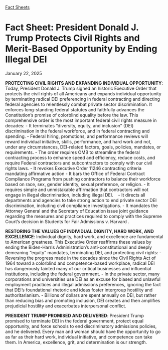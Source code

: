 [Fact Sheets](https://www.whitehouse.gov/fact-sheets/)

# 					Fact Sheet: President Donald J. Trump Protects Civil Rights and Merit-Based Opportunity by Ending Illegal DEI				

January 22, 2025

**PROTECTING CIVIL RIGHTS AND EXPANDING INDIVIDUAL OPPORTUNITY**: Today, President Donald J. Trump signed an historic Executive Order that protects the civil rights of all Americans and expands individual opportunity by terminating radical DEI preferencing in federal contracting and directing federal agencies to relentlessly combat private sector discrimination. It enforces long-standing federal statutes and faithfully advances the Constitution’s promise of colorblind equality before the law. This comprehensive order is the most important federal civil rights measure in decades:
    - It terminates “diversity, equity, and inclusion” (DEI) discrimination in the federal workforce, and in federal contracting and spending.       - Federal hiring, promotions, and performance reviews will reward individual initiative, skills, performance, and hard work and not, under any circumstances, DEI-related factors, goals, policies, mandates, or requirements. 
    - The order requires OMB to streamline the federal contracting process to enhance speed and efficiency, reduce costs, and require Federal contractors and subcontractors to comply with our civil rights laws.       - It revokes Executive Order 11246 contracting criteria mandating affirmative action
      - It bars the Office of Federal Contract Compliance Programs from pushing contractors to balance their workforce based on race, sex, gender identity, sexual preference, or religion.
      - It requires simple and unmistakable affirmation that contractors will not engage in illegal discrimination, including illegal DEI.    
    - It directs all departments and agencies to take strong action to end private sector DEI discrimination, including civil compliance investigations.
    - It mandates the Attorney General and the Secretary of Education issue joint guidance regarding the measures and practices required to comply with the Supreme Court’s decision in  Students for Fair Admissions v. Harvard .

**RESTORING THE VALUES OF INDIVIDUAL DIGNITY, HARD WORK, AND EXCELLENCE**: Individual dignity, hard work, and excellence are fundamental to American greatness. This Executive Order reaffirms these values by ending the Biden-Harris Administration’s anti-constitutional and deeply demeaning “equity” mandates, terminating DEI, and protecting civil rights:
    - Reversing the progress made in the decades since the Civil Rights Act of 1964 toward a colorblind and competence-based workplace, radical DEI has dangerously tainted many of our critical businesses and influential institutions, including the federal government.
    - In the private sector, many corporations and universities use DEI as an excuse for biased and unlawful employment practices and illegal admissions preferences, ignoring the fact that DEI’s foundational rhetoric and ideas foster intergroup hostility and authoritarianism.       - Billions of dollars are spent annually on DEI, but rather than reducing bias and promoting inclusion, DEI creates and then amplifies prejudicial hostility and exacerbates interpersonal conflict. 

**PRESIDENT TRUMP PROMISED AND DELIVERED**: President Trump promised to terminate DEI in the federal government, protect equal opportunity, and force schools to end discriminatory admissions policies, and he delivered. Every man and woman should have the opportunity to go as far as their hard work, individual initiative, and competence can take them. In America, excellence, grit, and determination is our strength.
